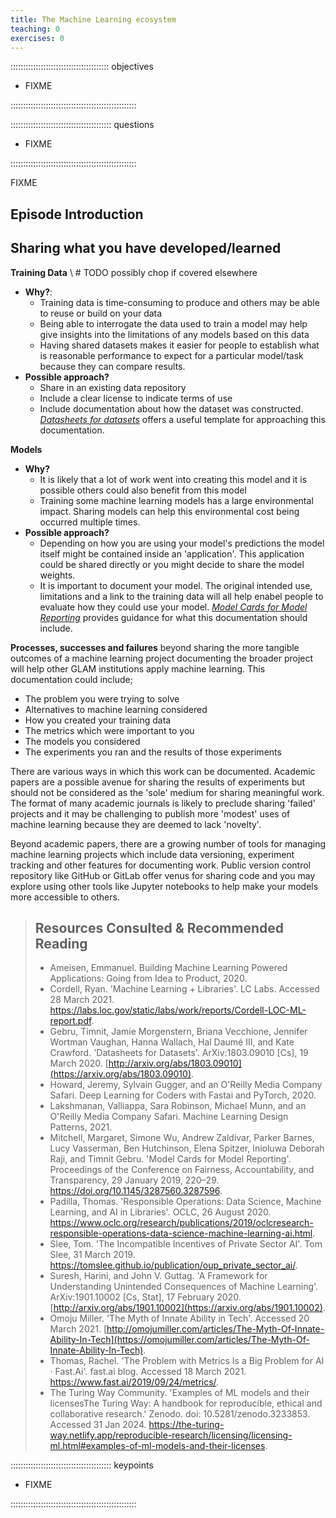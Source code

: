 ```yaml
---
title: The Machine Learning ecosystem
teaching: 0
exercises: 0
---
```


::::::::::::::::::::::::::::::::::::::: objectives

- FIXME

::::::::::::::::::::::::::::::::::::::::::::::::::

:::::::::::::::::::::::::::::::::::::::: questions

- FIXME

::::::::::::::::::::::::::::::::::::::::::::::::::

FIXME



## Episode Introduction

## Sharing what you have developed/learned

**Training Data**
\\ # TODO possibly chop if covered elsewhere

- **Why?**:
  - Training data is time-consuming to produce and others may be able to reuse or build on your data
  - Being able to interrogate the data used to train a model may help give insights into the limitations of any models based on this data
  - Having shared datasets makes it easier for people to establish what is reasonable performance to expect for a particular model/task because they can compare results.
- **Possible approach?**
  - Share in an existing data repository
  - Include a clear license to indicate terms of use
  - Include documentation about how the dataset was constructed. [*Datasheets for datasets*](https://arxiv.org/abs/1803.09010f) offers a useful template for approaching this documentation.

**Models**

- **Why?**
  - It is likely that a lot of work went into creating this model and it is possible others could also benefit from this model
  - Training some machine learning models has a large environmental impact. Sharing models can help this environmental cost being occurred multiple times.
- **Possible approach?**
  - Depending on how you are using your model's predictions the model itself might be contained inside an 'application'. This application could be shared directly or you might decide to share the model weights.
  - It is important to document your model. The original intended use, limitations and a link to the training data will all help enabel people to evaluate how they could use your model. [*Model Cards for Model Reporting*](https://arxiv.org/ct?url=https%3A%2F%2Fdx.doi.org%2F10.1145%2F3287560.3287596&v=b782538f) provides guidance for what this documentation should include.

**Processes, successes and failures** beyond sharing the more tangible outcomes of a machine learning project documenting the broader project will help other GLAM institutions apply machine learning. This documentation could include;

- The problem you were trying to solve
- Alternatives to machine learning considered
- How you created your training data
- The metrics which were important to you
- The models you considered
- The experiments you ran and the results of those experiments

There are various ways in which this work can be documented. Academic papers are a possible avenue for sharing the results of experiments but should not be considered as the 'sole' medium for sharing meaningful work. The format of many academic journals is likely to preclude sharing 'failed' projects and it may be challenging to publish more 'modest' uses of machine learning because they are deemed to lack 'novelty'.

Beyond academic papers, there are a growing number of tools for managing machine learning projects which include data versioning, experiment tracking and other features for documenting work. Public version control repository like GitHub or GitLab offer venus for sharing code and you may explore using other tools like Jupyter notebooks to help make your models more accessible to others.

> ## Resources Consulted \& Recommended Reading
> 
> - Ameisen, Emmanuel. Building Machine Learning Powered Applications: Going from Idea to Product, 2020.
> - Cordell, Ryan. 'Machine Learning + Libraries'. LC Labs. Accessed 28 March 2021. <https://labs.loc.gov/static/labs/work/reports/Cordell-LOC-ML-report.pdf>.
> - Gebru, Timnit, Jamie Morgenstern, Briana Vecchione, Jennifer Wortman Vaughan, Hanna Wallach, Hal Daumé III, and Kate Crawford. 'Datasheets for Datasets'. ArXiv:1803.09010 [Cs], 19 March 2020. [http://arxiv.org/abs/1803.09010](https://arxiv.org/abs/1803.09010).
> - Howard, Jeremy, Sylvain Gugger, and an O'Reilly Media Company Safari. Deep Learning for Coders with Fastai and PyTorch, 2020.
> - Lakshmanan, Valliappa, Sara Robinson, Michael Munn, and an O'Reilly Media Company Safari. Machine Learning Design Patterns, 2021.
> - Mitchell, Margaret, Simone Wu, Andrew Zaldivar, Parker Barnes, Lucy Vasserman, Ben Hutchinson, Elena Spitzer, Inioluwa Deborah Raji, and Timnit Gebru. 'Model Cards for Model Reporting'. Proceedings of the Conference on Fairness, Accountability, and Transparency, 29 January 2019, 220–29. <https://doi.org/10.1145/3287560.3287596>.
> - Padilla, Thomas. 'Responsible Operations: Data Science, Machine Learning, and AI in Libraries'. OCLC, 26 August 2020. <https://www.oclc.org/research/publications/2019/oclcresearch-responsible-operations-data-science-machine-learning-ai.html>.
> - Slee, Tom. 'The Incompatible Incentives of Private Sector AI'. Tom Slee, 31 March 2019. <https://tomslee.github.io/publication/oup_private_sector_ai/>.
> - Suresh, Harini, and John V. Guttag. 'A Framework for Understanding Unintended Consequences of Machine Learning'. ArXiv:1901.10002 [Cs, Stat], 17 February 2020. [http://arxiv.org/abs/1901.10002](https://arxiv.org/abs/1901.10002).
> - Omoju Miller. 'The Myth of Innate Ability in Tech'. Accessed 20 March 2021. [http://omojumiller.com/articles/The-Myth-Of-Innate-Ability-In-Tech](https://omojumiller.com/articles/The-Myth-Of-Innate-Ability-In-Tech).
> - Thomas, Rachel. 'The Problem with Metrics Is a Big Problem for AI · Fast.Ai'. fast.ai blog. Accessed 18 March 2021. <https://www.fast.ai/2019/09/24/metrics/>.
> - The Turing Way Community. 'Examples of ML models and their licensesThe Turing Way: A handbook for reproducible, ethical and collaborative research.' Zenodo. doi: 10.5281/zenodo.3233853. Accessed 31 Jan 2024. <https://the-turing-way.netlify.app/reproducible-research/licensing/licensing-ml.html#examples-of-ml-models-and-their-licenses>.

:::::::::::::::::::::::::::::::::::::::: keypoints

- FIXME

::::::::::::::::::::::::::::::::::::::::::::::::::


